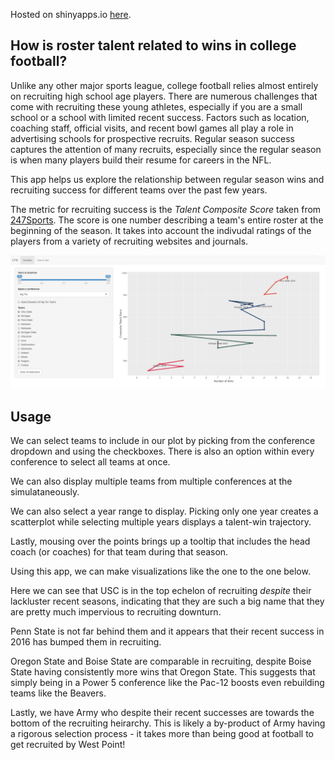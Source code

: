 Hosted on shinyapps.io [here](https://njjms.shinyapps.io/CFBtracks/).

## How is roster talent related to wins in college football?

Unlike any other major sports league, college football relies almost entirely on recruiting high school age players.
There are numerous challenges that come with recruiting these young athletes, especially if you are a small school or a school with limited recent success.
Factors such as location, coaching staff, official visits, and recent bowl games all play a role in advertising schools for prospective recruits.
Regular season success captures the attention of many recruits, especially since the regular season is when many players build their resume for careers in the NFL.

This app helps us explore the relationship between regular season wins and recruiting success for different teams over the past few years.

The metric for recruiting success is the *Talent Composite Score* taken from [247Sports](https://247sports.com/Season/2019-Football/CollegeTeamTalentComposite/).
The score is one number describing a team's entire roster at the beginning of the season.
It takes into account the indivudal ratings of the players from a variety of recruiting websites and journals.

![](exampleplot.PNG)

## Usage

We can select teams to include in our plot by picking from the conference dropdown and using the checkboxes.
There is also an option within every conference to select all teams at once.

We can also display multiple teams from multiple conferences at the simulataneously.

We can also select a year range to display.
Picking only one year creates a scatterplot while selecting multiple years displays a talent-win trajectory.

Lastly, mousing over the points brings up a tooltip that includes the head coach (or coaches) for that team during that season.

Using this app, we can make visualizations like the one to the one below.

Here we can see that USC is in the top echelon of recruiting *despite* their lackluster recent seasons, indicating that they are such a big name that they are pretty much impervious to recruiting downturn.

Penn State is not far behind them and it appears that their recent success in 2016 has bumped them in recruiting.

Oregon State and Boise State are comparable in recruiting, despite Boise State having consistently more wins that Oregon State.
This suggests that simply being in a Power 5 conference like the Pac-12 boosts even rebuilding teams like the Beavers.

Lastly, we have Army who despite their recent successes are towards the bottom of the recruiting heirarchy.
This is likely a by-product of Army having a rigorous selection process - it takes more than being good at football to get recruited by West Point!


